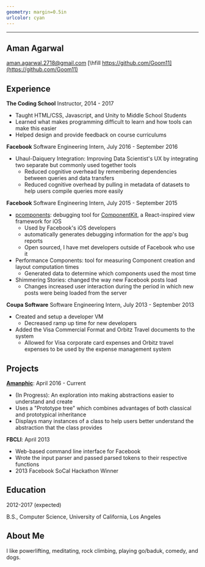 ```yaml
---
geometry: margin=0.5in
urlcolor: cyan
---
```


------------
Aman Agarwal
------------

<aman.agarwal.2718@gmail.com> [\hfill https://github.com/Goom11](https://github.com/Goom11)

Experience
----------

**The Coding School** Instructor, 2014 - 2017

* Taught HTML/CSS, Javascript, and Unity to Middle School Students
* Learned what makes programming difficult to learn and how tools can make this easier
* Helped design and provide feedback on course curriculums

**Facebook** Software Engineering Intern, July 2016 - September 2016

* Uhaul-Daiquery Integration: Improving Data Scientist's UX by integrating two separate but commonly used together tools
    * Reduced cognitive overhead by remembering dependencies between queries and data transfers
    * Reduced cognitive overhead by pulling in metadata of datasets to help users compile queries more easily

**Facebook** Software Engineering Intern, July 2015 - September 2015

* [pcomponents](http://componentkit.org/docs/debugging.html#pcomponents): debugging tool for [ComponentKit](http://componentkit.org/), a React-inspired view framework for iOS
    * Used by Facebook's iOS developers
    * automatically generates debugging information for the app's bug reports
    * Open sourced, I have met developers outside of Facebook who use it
* Performance Components: tool for measuring Component creation and layout computation times
    * Generated data to determine which components used the most time
* Shimmering Stories: changed the way new Facebook posts load
    * Changes increased user interaction during the period in which new posts were being loaded from the server

**Coupa Software** Software Engineering Intern, July 2013 - September 2013

* Created and setup a developer VM
    * Decreased ramp up time for new developers
* Added the Visa Commercial Format and Orbitz Travel documents to the system
    * Allowed for Visa corporate card expenses and Orbitz travel expenses to be used by the expense management system

Projects
--------

**[Amanphic](http://goom11.github.io/VisualSimulations/)**: April 2016 - Current

* (In Progress): An exploration into making abstractions easier to understand and create
* Uses a "Prototype tree" which combines advantages of both classical and prototypical inheritance
* Displays many instances of a class to help users better understand the abstraction that the class provides

**FBCLI**: April 2013

* Web-based command line interface for Facebook
* Wrote the input parser and passed parsed tokens to their respective functions
* 2013 Facebook SoCal Hackathon Winner



Education
---------
2012-2017 (expected)

B.S., Computer Science, University of California, Los Angeles

About Me
--------
I like powerlifting, meditating, rock climbing, playing go/baduk, comedy, and dogs.
